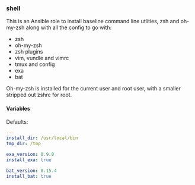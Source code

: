 ### shell

This is an Ansible role to install baseline command line utlities, zsh and oh-my-zsh along with all the config to go with:

- zsh
- oh-my-zsh
- zsh plugins
- vim, vundle and vimrc
- tmux and config
- exa
- bat

Oh-my-zsh is installed for the current user and root user, with a smaller stripped out zshrc for root.

#### Variables

Defaults:

```yaml
---
install_dir: /usr/local/bin
tmp_dir: /tmp

exa_version: 0.9.0
install_exa: true

bat_version: 0.15.4
install_bat: true
```

